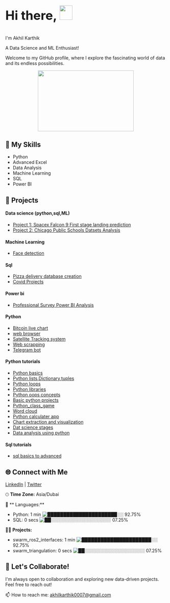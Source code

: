 
<h1 style="font-size: 39px;">

 Hi there,   <img src="https://github.com/akhilkarthik/akhilkarthik/assets/40953068/2b361893-44a1-4d82-9cda-aaa941056b7b" width="40" height="45">

</h1>

I'm Akhil Karthik

A Data Science and ML Enthusiast!

Welcome to my GitHub profile, where I explore the fascinating world of data and its endless possibilities.

<p align="center">


<img src="https://github.com/akhilkarthik/akhilkarthik/assets/40953068/dc6a7745-4c45-4a91-b659-dfb1f4a74f30" width="300" height="190">

</p>


## 🔧 My Skills

- Python
- Advanced Excel
- Data Analysis
- Machine Learning
- SQL
- Power BI

## 🚀 Projects
#### Data science (python,sql,ML)

- [Project 1: Spacex Falcon 9 First stage landing prediction](https://github.com/akhilkarthik/SpaceX-Falcon-9-first-stage-Landing-Prediction)
- [Project 2: Chicago Public Schools Datsets Analysis](https://github.com/akhilkarthik/Analyzing-a-real-world-data-set-with-SQL-and-Python)
  
#### Machine Learning
- [Face detection](https://github.com/akhilkarthik/Face-detection)

#### Sql
- [Pizza delivery database creation](https://github.com/akhilkarthik/pizza_delivery_database/tree/main)
- [Covid Projects](https://github.com/akhilkarthik/Covid_Project)
  
#### Power bi
- [Professional Survey Power BI Analysis](https://github.com/akhilkarthik/professional_survey_powerbi)
#### Python
- [Bitcoin live chart](https://github.com/akhilkarthik/bitcoin_Live_chart)
- [web browser](https://github.com/akhilkarthik/Web_browser)
- [Satellite Tracking system](https://github.com/akhilkarthik/Satellite_tracking)
- [Web scrapping](https://github.com/akhilkarthik/web_scrapping)
- [Telegram bot](https://github.com/akhilkarthik/telegram_bot)

#### Python tutorials
- [Python basics](https://github.com/akhilkarthik/Python-basics)
- [Python lists,Dictionary,tuples](https://github.com/akhilkarthik/python-list)
- [Python loops](https://github.com/akhilkarthik/python-loops)
- [Python libraries](https://github.com/akhilkarthik/Python-libraries)
- [Python oops concepts](https://github.com/akhilkarthik/Python-class-object)
- [Basic python projects](https://github.com/akhilkarthik/python_basic_projects)
- [Python_class_game](https://github.com/akhilkarthik/python_Class_game)
- [Word cloud](https://github.com/akhilkarthik/word_cloud)
- [Python calculater app](https://github.com/akhilkarthik/calculator)
- [Chart extraction and visualization](https://github.com/akhilkarthik/chart_extraction-and-visualization)
- [Dat science stages](https://github.com/akhilkarthik/Data_Science_stages)
- [Data analysis using python](https://github.com/akhilkarthik/Data-Analysis-using-python)

#### Sql tutorials
- [sql basics to advanced](https://github.com/akhilkarthik/sql_tutorial)

  

## 🌐 Connect with Me

[LinkedIn](https://www.linkedin.com/in/akhilkarthikk/) | [Twitter](https://twitter.com/home)

🕑︎ **Time Zone:** Asia/Dubai

💬 ** Languages:**
   - Python: 1 min   ![██████████████████████░░](https://www.python.org/static/img/python-logo.png) 92.75%
   - SQL: 0 secs     ![██░░░░░░░░░░░░░░░░░░░](https://www.google.com/search?q=Microsoft+SQL+Server&sa=X&sca_esv=584864956&rlz=1C1ONGR_enIN1065IN1065&sxsrf=AM9HkKllOftMG34_5Plv7cR7knPGy44BCA:1700749830743&tbm=isch&source=iu&ictx=1&vet=1&fir=ru9L6HgdEzyPJM%252C9FGWSRfvCc19OM%252C%252Fm%252F0120vr&usg=AI4_-kRKD2LU3T0mpgtpnD9FfxO3wZ0Pvg&ved=2ahUKEwiilI3sqtqCAxUKz2EKHXHNDiQQ_B16BAhFEAI&biw=1536&bih=739&dpr=1.25#imgrc=ru9L6HgdEzyPJM) 07.25%

🐱‍💻 **Projects:**
   - swarm_ros2_interfaces: 1 min   ![██████████████████████░░](https://via.placeholder.com/150/92c6d7/000000?text=+) 92.75%
   - swarm_triangulation: 0 secs    ![██░░░░░░░░░░░░░░░░░░░](https://via.placeholder.com/150/c44f4f/ffffff?text=+) 07.25%



## 👥 Let's Collaborate!

I'm always open to collaboration and exploring new data-driven projects. Feel free to reach out!


📫 How to reach me: akhilkarthik0007@gmail.com

